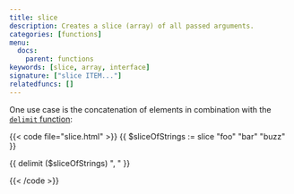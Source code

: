 ```yaml
---
title: slice
description: Creates a slice (array) of all passed arguments.
categories: [functions]
menu:
  docs:
    parent: functions
keywords: [slice, array, interface]
signature: ["slice ITEM..."]
relatedfuncs: []
---
```


One use case is the concatenation of elements in combination with the [`delimit` function]:

{{< code file="slice.html" >}}
{{ $sliceOfStrings := slice "foo" "bar" "buzz" }}
<!-- returns the slice [ "foo", "bar", "buzz"] -->
{{ delimit ($sliceOfStrings) ", " }}
<!-- returns the string "foo, bar, buzz" -->
{{< /code >}}


[`delimit` function]: /functions/delimit/
